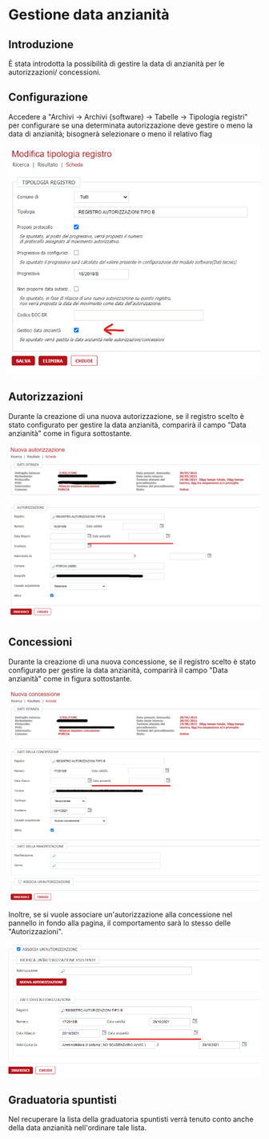 # Gestione data anzianità

## Introduzione

È stata introdotta la possibilità di gestire la data di anzianità per le autorizzazioni/ concessioni.

## Configurazione

Accedere a "Archivi -> Archivi {software} -> Tabelle -> Tipologia registri" per configurare se una determinata autorizzazione deve gestire o meno la data di anzianità; bisognerà selezionare o meno il relativo flag

![tipologia registro](./immagini/tipologia_registro.png)

## Autorizzazioni

Durante la creazione di una nuova autorizzazione, se il registro scelto è stato configurato per gestire la data anzianità, comparirà il campo "Data anzianità" come in figura sottostante.

![Nuova autorizzazione](./immagini/dett_aut_data_anzianita.png)

## Concessioni

Durante la creazione di una nuova concessione, se il registro scelto è stato configurato per gestire la data anzianità, comparirà il campo "Data anzianità" come in figura sottostante.

![Nuova concessione](./immagini/dett_conc_data_anzianita.png)

Inoltre, se si vuole associare un'autorizzazione alla concessione nel pannello in fondo alla pagina, il comportamento sarà lo stesso delle "Autorizzazioni".

![Collega autorizzazione](./immagini/dett_conc_collega_auto.png)

## Graduatoria spuntisti

Nel recuperare la lista della graduatoria spuntisti verrà tenuto conto anche della data anzianità nell'ordinare tale lista.
